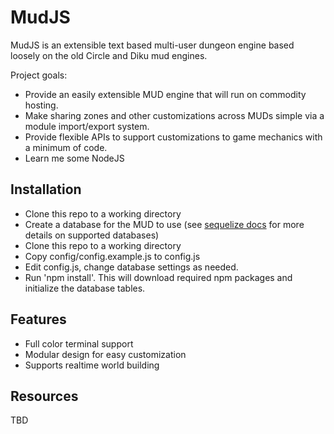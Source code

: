 # MudJS

MudJS is an extensible text based multi-user dungeon engine based loosely on the old Circle and Diku mud engines.

Project goals:
- Provide an easily extensible MUD engine that will run on commodity hosting.
- Make sharing zones and other customizations across MUDs simple via a module import/export system.
- Provide flexible APIs to support customizations to game mechanics with a minimum of code.
- Learn me some NodeJS


## Installation

- Clone this repo to a working directory
- Create a database for the MUD to use (see [sequelize docs](http://docs.sequelizejs.com/en/v3/) for more details on supported databases)
- Clone this repo to a working directory
- Copy config/config.example.js to config.js
- Edit config.js, change database settings as needed.
- Run 'npm install'. This will download required npm packages and initialize the database tables.

## Features

- Full color terminal support
- Modular design for easy customization
- Supports realtime world building

## Resources

TBD
